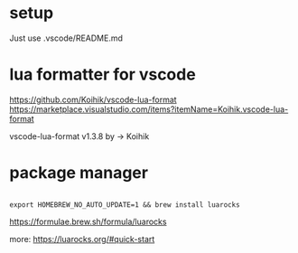 
# setup

Just use .vscode/README.md

# lua formatter for vscode

https://github.com/Koihik/vscode-lua-format
https://marketplace.visualstudio.com/items?itemName=Koihik.vscode-lua-format

vscode-lua-format
v1.3.8
by -> Koihik

# package manager

```

export HOMEBREW_NO_AUTO_UPDATE=1 && brew install luarocks

```

https://formulae.brew.sh/formula/luarocks

more: https://luarocks.org/#quick-start



